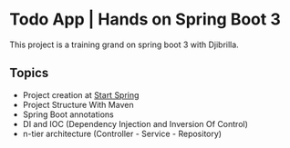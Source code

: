 # Todo App | Hands on Spring Boot 3

This project is a training grand on spring boot 3 with Djibrilla.

## Topics

- Project creation at [Start Spring](start.spring.io)
- Project Structure With Maven
- Spring Boot annotations
- DI and IOC (Dependency Injection and Inversion Of Control)
- n-tier architecture (Controller - Service - Repository)